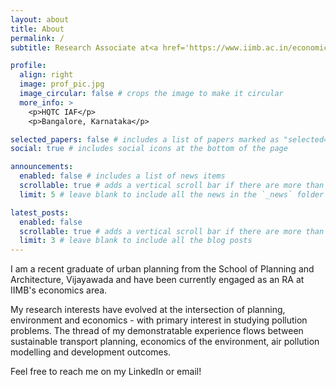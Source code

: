 ```yaml
---
layout: about
title: About
permalink: /
subtitle: Research Associate at<a href='https://www.iimb.ac.in/economics-area'>Indian Institute of Management Bangalore</a>.

profile:
  align: right
  image: prof_pic.jpg
  image_circular: false # crops the image to make it circular
  more_info: >
    <p>HQTC IAF</p>
    <p>Bangalore, Karnataka</p>

selected_papers: false # includes a list of papers marked as "selected={true}"
social: true # includes social icons at the bottom of the page

announcements:
  enabled: false # includes a list of news items
  scrollable: true # adds a vertical scroll bar if there are more than 3 news items
  limit: 5 # leave blank to include all the news in the `_news` folder

latest_posts:
  enabled: false
  scrollable: true # adds a vertical scroll bar if there are more than 3 new posts items
  limit: 3 # leave blank to include all the blog posts
---
```


I am a recent graduate of urban planning from the School of Planning and Architecture, Vijayawada and have been currently engaged as an RA at IIMB's economics area.

My research interests have evolved at the intersection of planning, environment and economics - with primary interest in studying pollution problems. The thread of my demonstratable experience flows between sustainable transport planning, economics of the environment, air pollution modelling and development outcomes.

Feel free to reach me on my LinkedIn or email!
